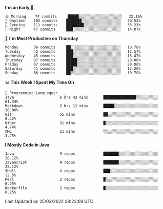 <!--START_SECTION:waka-->
**I'm an Early 🐤** 

```text
🌞 Morning    74 commits     █████░░░░░░░░░░░░░░░░░░░░   22.16% 
🌆 Daytime    102 commits    ███████░░░░░░░░░░░░░░░░░░   30.54% 
🌃 Evening    111 commits    ████████░░░░░░░░░░░░░░░░░   33.23% 
🌙 Night      47 commits     ███░░░░░░░░░░░░░░░░░░░░░░   14.07%

```
📅 **I'm Most Productive on Thursday** 

```text
Monday       36 commits     ██░░░░░░░░░░░░░░░░░░░░░░░   10.78% 
Tuesday      42 commits     ███░░░░░░░░░░░░░░░░░░░░░░   12.57% 
Wednesday    45 commits     ███░░░░░░░░░░░░░░░░░░░░░░   13.47% 
Thursday     67 commits     █████░░░░░░░░░░░░░░░░░░░░   20.06% 
Friday       67 commits     █████░░░░░░░░░░░░░░░░░░░░   20.06% 
Saturday     41 commits     ███░░░░░░░░░░░░░░░░░░░░░░   12.28% 
Sunday       36 commits     ██░░░░░░░░░░░░░░░░░░░░░░░   10.78%

```


📊 **This Week I Spent My Time On** 

```text
💬 Programming Languages: 
Java                     6 hrs 42 mins       ███████████████░░░░░░░░░░   61.34% 
Markdown                 2 hrs 11 mins       █████░░░░░░░░░░░░░░░░░░░░   20.06% 
Git                      55 mins             ██░░░░░░░░░░░░░░░░░░░░░░░   8.42% 
Other                    31 mins             █░░░░░░░░░░░░░░░░░░░░░░░░   4.74% 
XML                      21 mins             ░░░░░░░░░░░░░░░░░░░░░░░░░   3.25%

```

**I Mostly Code in Java** 

```text
Java                     9 repos             ███████░░░░░░░░░░░░░░░░░░   28.12% 
JavaScript               9 repos             ███████░░░░░░░░░░░░░░░░░░   28.12% 
Shell                    4 repos             ███░░░░░░░░░░░░░░░░░░░░░░   12.5% 
Perl                     2 repos             █░░░░░░░░░░░░░░░░░░░░░░░░   6.25% 
Dockerfile               2 repos             █░░░░░░░░░░░░░░░░░░░░░░░░   6.25%

```



 Last Updated on 25/03/2022 08:22:08 UTC
<!--END_SECTION:waka-->
